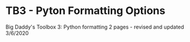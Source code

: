 # TB3 - Pyton Formatting Options
Big Daddy's Toolbox 3: Python formatting
2 pages - revised and updated 3/6/2020
